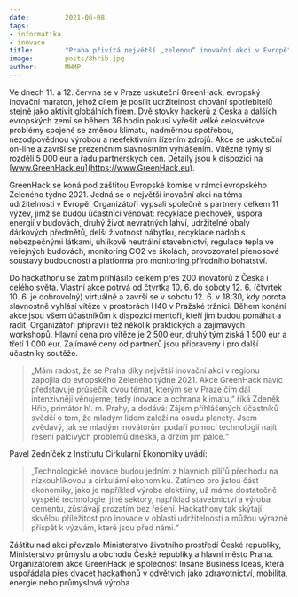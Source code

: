 ```yaml
---
date:         2021-06-08
tags:         
- informatika
- inovace
title:        "Praha přivítá největší „zelenou“ inovační akci v Evropě"
image: 	      posts/8hrib.jpg
author:       MHMP
---
```


Ve dnech 11. a 12. června se v Praze uskuteční GreenHack, evropský inovační maraton, jehož cílem je posílit udržitelnost chování spotřebitelů stejně jako aktivit globálních firem. Dvě stovky hackerů z Česka a dalších evropských zemí se během 36 hodin pokusí vyřešit velké celosvětové problémy spojené se změnou klimatu, nadměrnou spotřebou, nezodpovědnou výrobou a neefektivním řízením zdrojů. Akce se uskuteční on-line a završí se prezenčním slavnostním vyhlášením. Vítězné týmy si rozdělí 5 000 eur a řadu partnerských cen. Detaily jsou k dispozici na [www.GreenHack.eu](https://www.GreenHack.eu).

GreenHack se koná pod záštitou Evropské komise v rámci evropského Zeleného týdne 2021. Jedná se o největší inovační akci na téma udržitelnosti v Evropě. Organizátoři vypsali společně s partnery celkem 11 výzev, jimž se budou účastníci věnovat: recyklace plechovek, úspora energií v budovách, druhý život nevratných lahví, udržitelné obaly dárkových předmětů, delší životnost nábytku, recyklace nádob s nebezpečnými látkami, uhlíkově neutrální stavebnictví, regulace tepla ve veřejných budovách, monitoring CO2 ve školách, provozovatel přenosové soustavy budoucnosti a platforma pro monitoring přírodního bohatství.

Do hackathonu se zatím přihlásilo celkem přes 200 inovátorů z Česka i celého světa. Vlastní akce potrvá od čtvrtka 10. 6. do soboty 12. 6. (čtvrtek 10. 6. je dobrovolný) virtuálně a završí se v sobotu 12. 6. v 18:30, kdy porota slavnostně vyhlásí vítěze v prostorách H40 v Pražské tržnici. Během konání akce jsou všem účastníkům k dispozici mentoři, kteří jim budou pomáhat a radit. Organizátoři připravili též několik praktických a zajímavých workshopů. Hlavní cena pro vítěze je 2 500 eur, druhý tým získá 1 500 eur a třetí 1 000 eur. Zajímavé ceny od partnerů jsou připraveny i pro další účastníky soutěže.

> „Mám radost, že se Praha díky největší inovační akci v regionu zapojila do evropského Zeleného týdne 2021. Akce GreenHack navíc představuje průsečík dvou témat, kterým se v Praze čím dál intenzivněji věnujeme, tedy inovace a ochrana klimatu,“ říká Zdeněk Hřib, primátor hl. m. Prahy, a dodává: Zájem přihlášených účastníků svědčí o tom, že mladým lidem zaleží na osudu planety. Jsem zvědavý, jak se mladým inovátorům podaří pomocí technologií najít řešení palčivých problémů dneška, a držím jim palce.“

Pavel Zedníček z Institutu Cirkulární Ekonomiky uvádí: 

> „Technologické inovace budou jedním z hlavních pilířů přechodu na nízkouhlíkovou a cirkulární ekonomiku. Zatímco pro jistou část ekonomiky, jako je například výroba elektřiny, už máme dostatečně vyspělé technologie, jiné sektory, například stavebnictví a výroba cementu, zůstávají prozatím bez řešení. Hackathony tak skýtají skvělou příležitost pro inovace v oblasti udržitelnosti a můžou výrazně přispět k výzvám, které jsou před námi.“

Záštitu nad akcí převzalo Ministerstvo životního prostředí České republiky, Ministerstvo průmyslu a obchodu České republiky a hlavní město Praha. Organizátorem akce GreenHack je společnost Insane Business Ideas, která uspořádala přes dvacet hackathonů v odvětvích jako zdravotnictví, mobilita, energie nebo průmyslová výroba
